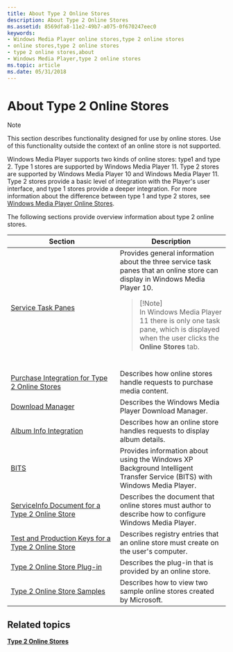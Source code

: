 ```yaml
---
title: About Type 2 Online Stores
description: About Type 2 Online Stores
ms.assetid: 8569dfa8-11e2-49b7-a075-0f670247eec0
keywords:
- Windows Media Player online stores,type 2 online stores
- online stores,type 2 online stores
- type 2 online stores,about
- Windows Media Player,type 2 online stores
ms.topic: article
ms.date: 05/31/2018
---
```


# About Type 2 Online Stores

> [!Note]  
> This section describes functionality designed for use by online stores. Use of this functionality outside the context of an online store is not supported.

 

Windows Media Player supports two kinds of online stores: type1 and type 2. Type 1 stores are supported by Windows Media Player 11. Type 2 stores are supported by Windows Media Player 10 and Windows Media Player 11. Type 2 stores provide a basic level of integration with the Player's user interface, and type 1 stores provide a deeper integration. For more information about the difference between type 1 and type 2 stores, see [Windows Media Player Online Stores](windows-media-player-online-stores.md).

The following sections provide overview information about type 2 online stores.



<table>
<colgroup>
<col style="width: 50%" />
<col style="width: 50%" />
</colgroup>
<thead>
<tr class="header">
<th>Section</th>
<th>Description</th>
</tr>
</thead>
<tbody>
<tr class="odd">
<td><a href="service-task-panes.md">Service Task Panes</a></td>
<td>Provides general information about the three service task panes that an online store can display in Windows Media Player 10.
<blockquote>
[!Note]<br />
In Windows Media Player 11 there is only one task pane, which is displayed when the user clicks the <strong>Online Stores</strong> tab.
</blockquote>
<br/></td>
</tr>
<tr class="even">
<td><a href="purchase-integration-for-type-2-online-stores.md">Purchase Integration for Type 2 Online Stores</a></td>
<td>Describes how online stores handle requests to purchase media content.</td>
</tr>
<tr class="odd">
<td><a href="download-manager.md">Download Manager</a></td>
<td>Describes the Windows Media Player Download Manager.</td>
</tr>
<tr class="even">
<td><a href="album-info-integration.md">Album Info Integration</a></td>
<td>Describes how an online store handles requests to display album details.</td>
</tr>
<tr class="odd">
<td><a href="bits.md">BITS</a></td>
<td>Provides information about using the Windows XP Background Intelligent Transfer Service (BITS) with Windows Media Player.</td>
</tr>
<tr class="even">
<td><a href="serviceinfo-document-for-a-type-2-online-store.md">ServiceInfo Document for a Type 2 Online Store</a></td>
<td>Describes the document that online stores must author to describe how to configure Windows Media Player.</td>
</tr>
<tr class="odd">
<td><a href="test-and-production-keys-for-a-type-2-online-store.md">Test and Production Keys for a Type 2 Online Store</a></td>
<td>Describes registry entries that an online store must create on the user's computer.</td>
</tr>
<tr class="even">
<td><a href="type-2-online-store-plug-in.md">Type 2 Online Store Plug-in</a></td>
<td>Describes the plug-in that is provided by an online store.</td>
</tr>
<tr class="odd">
<td><a href="type-2-online-store-samples.md">Type 2 Online Store Samples</a></td>
<td>Describes how to view two sample online stores created by Microsoft.</td>
</tr>
</tbody>
</table>



 

## Related topics

<dl> <dt>

[**Type 2 Online Stores**](type-2-online-stores.md)
</dt> </dl>

 

 





